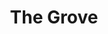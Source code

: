 ---
title: The Grove
phone: (408) 279-7677
website: http://www.thegroveaptssanjose.com/#Home
management: C.H.D. PMS
tags: []
---